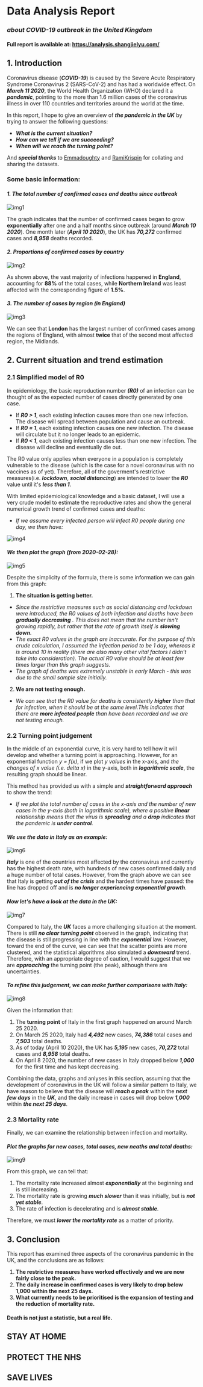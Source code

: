 # Data Analysis Report 

### *about COVID-19 outbreak in the United Kingdom*

#### Full report is available at: https://analysis.shangjielyu.com/

## 1. Introduction

Coronavirus disease (***COVID-19***) is caused by the Severe Acute Respiratory Syndrome Coronavirus 2 (SARS-CoV-2) and has had a worldwide effect. On ***March 11 2020***, the World Health Organization (WHO) declared it a ***pandemic***, pointing to the more than 1.6 million cases of the coronavirus illness in over 110 countries and territories around the world at the time.

In this report, I hope to give an overview of ***the pandemic in the UK*** by trying to answer the following questions:

- ***What is the current situation?***
- ***How can we tell if we are succeeding?***
- ***When will we reach the turning point?***

And ***special thanks*** to [Emmadoughty](https://github.com/emmadoughty) and [RamiKrispin](https://github.com/RamiKrispin) for collating and sharing the datasets.

### Some basic information:

#### *1. The total number of confirmed cases and deaths since outbreak*

![img1](imgs/img1.png)

The graph indicates that the number of confirmed cases began to grow **exponentially** after one and a half months since outbreak (around ***March 10 2020***). One month later (***April 10 2020***), the UK has ***70,272*** confirmed cases and ***8,958*** deaths recorded.

#### *2. Proportions of confirmed cases by country*

![img2](imgs/img2.png)

As shown above, the vast majority of infections happened in **England**, accounting for **88%** of the total cases, while **Northern Ireland** was least affected with the corresponding figure of **1.5%**.

#### *3. The number of cases by region (in England)*

![img3](imgs/img3.png)

We can see that **London** has the largest number of confirmed cases among the regions of England, with almost **twice** that of the second most affected region, the Midlands.

## 2. Current situation and trend estimation

### 2.1 Simplified model of R0

In epidemiology, the basic reproduction number ***(R0)*** of an infection can be thought of as the expected number of cases directly generated by one case.

- If ***R0 > 1***, each existing infection causes more than one new infection. The disease will spread between population and cause an outbreak.
- If ***R0 = 1***, each existing infection causes one new infection. The disease will circulate but it no longer leads to an epidemic.
- If ***R0 < 1***, each existing infection causes less than one new infection. The disease will decline and eventually die out.

The R0 value only applies when everyone in a population is completely vulnerable to the disease (which is the case for a novel coronavirus with no vaccines as of yet). Therefore, all of the goverment's restrictive measures(i.e. ***lockdown***, ***social distancing***) are intended to lower the ***R0*** value until it's ***less than 1***.

With limited epidemiological knowledge and a basic dataset, I will use a very crude model to estimate the reproductive rates and show the general numerical growth trend of confirmed cases and deaths:

- *If we assume every infected person will infect R0 people during one day, we then have:*

![img4](imgs/img4.png)

#### *We then plot the graph (from 2020-02-28):*

![img5](imgs/img5.png)

Despite the simplicity of the formula, there is some information we can gain from this graph:

1. **The situation is getting better.** 
  - *Since the restrictive measures such as social distancing and lockdown were introduced, the R0 values of both infection and deaths have been **gradually decreasing** . This does not mean that the number isn't growing rapidly, but rather that the rate of growth itself is **slowing down**.*
  - *The exact R0 values in the graph are inaccurate. For the purpose of this crude calculation, I assumed the infection period to be 1 day, whereas it is around 10 in reality (there are also many other vital factors I didn't take into consideration). The actual R0 value should be at least few times larger than this graph suggests.*
  - *The graph of deaths was extremely unstable in early March - this was due to the small sample size initially.*
2. **We are not testing enough.** 
  - *We can see that the R0 value for deaths is consistently **higher** than that for infection, when it should be at the same level.This indicates that there are **more infected people** than have been recorded and we are not testing enough.*

### 2.2 Turning point judgement

In the middle of an exponential curve, it is very hard to tell how it will develop and whether a turning point is approaching. However, for an exponential function *y = f(x)*, if we plot *y values* in the x-axis, and *the changes of x value (i.e. delta x)* in the y-axis, both in ***logarithmic scale***, the resulting graph should be linear.

This method has provided us with a simple and ***straightforward approach*** to show the trend: 

- *If we plot the total number of cases in the x-axis and the number of new cases in the y-axis (both in logarithmic scale), where a positive **linear** relationship means that the virus is **spreading** and a **drop** indicates that the pandemic is **under control**.*

#### *We use the data in Italy as an example:*

![img6](imgs/img6.png)

***Italy*** is one of the countries most affected by the coronavirus and currently has the highest death rate, with hundreds of new cases confirmed daily and a huge number of total cases. However, from the graph above we can see that Italy is getting ***out of the crisis*** and the hardest times have passed: the line has dropped off and is ***no longer experiencing exponential growth***.

#### *Now let's have a look at the data in the UK:*

![img7](imgs/img7.png)

Compared to Italy, the ***UK*** faces a more challenging situation at the moment. There is still ***no clear turning point*** observed in the graph, indicating that the disease is still progressing in line with the ***exponential*** law. However, toward the end of the curve, we can see that the scatter points are more clustered, and the statistical algorithms also simulated a ***downward*** trend. Therefore, with an appropriate degree of caution, I would suggest that we are ***approaching*** the turning point (the peak), although there are uncertainties.

#### *To refine this judgement, we can make further comparisons with Italy:*

![img8](imgs/img8.png)

Given the information that:

1. The **turning point** of Italy in the first graph happened on around March 25 2020.
2. On March 25 2020, Italy had ***4,492*** new cases, ***74,386*** total cases and ***7,503*** total deaths.
3. As of today (April 10 2020), the UK has ***5,195*** new cases, ***70,272*** total cases and ***8,958*** total deaths.
4. On April 8 2020, the number of new cases in Italy dropped below ***1,000*** for the first time and has kept decreasing.

Combining the data, graphs and anlyses in this section, assuming that the development of coronavirus in the UK will follow a similar pattern to Italy, we have reason to believe that the disease will ***reach a peak*** within the ***next few days*** in the ***UK***, and the daily increase in cases will drop below ***1,000*** within ***the next 25 days***.



### 2.3 Mortality rate

Finally, we can examine the relationship between infection and mortality.

#### *Plot the graphs for new cases, total cases, new neaths and total deaths:*

![img9](imgs/img9.png)

From this graph, we can tell that:

1. The mortality rate increased almost ***exponentially*** at the beginning and is still increasing.
2. The mortality rate is growing ***much slower*** than it was initially, but is ***not yet stable***. 
3. The rate of infection is decelerating and is ***almost stable***.

Therefore, we must ***lower the mortality rate*** as a matter of priority.

## 3. Conclusion

This report has examined three aspects of the coronavirus pandemic in the UK, and the conclusions are as follows:

1. **The restrictive measures have worked effectively and we are now fairly close to the peak.**
2. **The daily increase in confirmed cases is very likely to drop below 1,000 within the next 25 days.**
3. **What currently needs to be prioritised is the expansion of testing and the reduction of mortality rate.**

#### Death is not just a statistic, but a real life. 

## STAY AT HOME 

## PROTECT THE NHS

## SAVE LIVES
